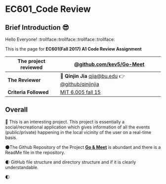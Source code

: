 # EC601_Code Review
## Brief Introduction :sunglasses:
  Hello Everyone! :trollface::trollface::trollface::trollface:
  
  This is the page for **EC601(Fall 2017) A1 Code Review Assignment** 
  
  |The project reviewed| **[@github.com/kev5/Go-Meet](https://github.com/kev5/Go-Meet)**
  |--|--
  |**The Reviewer**| :boy: **Qinjin Jia** qjia@bu.edu   :point_right:[@github/qinjinjia](https://github.com/qinjinjia)
  |**Criteria Followed**|   [MIT 6.005 fall 15](http://web.mit.edu/6.005/www/fa15/classes/04-code-review/)

## Overall
 :new_moon_with_face: This is an interesting project. This project is essentially a social/recreational application which gives information of all the events  (public/private) happening in the local vicinity of the user on a real-time basis.
 
 :new_moon:The Github Repository of the Project **[Go & Meet](https://github.com/kev5/Go-Meet)** is abundant and there is a ReadMe file in the repository.
 
 :waxing_crescent_moon: GitHub file structure and directory structure and if it is clearly understandable.

 :first_quarter_moon:
##

